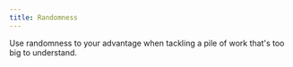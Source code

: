 ```yaml
---
title: Randomness
---
```

Use randomness to your advantage when tackling a pile of
work that's too big to understand.
